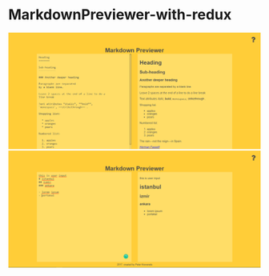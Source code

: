# MarkdownPreviewer-with-redux

![alt text](https://github.com/kadirkara22/MarkdownPreviewer-with-redux/blob/main/src/images/markdown1.PNG)
![alt text](https://github.com/kadirkara22/MarkdownPreviewer-with-redux/blob/main/src/images/markdown2.PNG)
